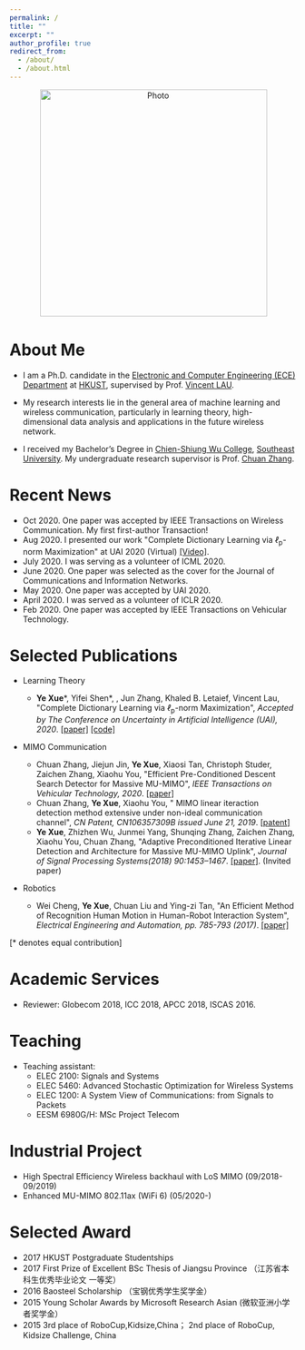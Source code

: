 ```yaml
---
permalink: /
title: ""
excerpt: ""
author_profile: true
redirect_from: 
  - /about/
  - /about.html
---
```


<p align="center">
  <img src="https://github.com/yokoxue/yokoxue.github.io/blob/master/images/mmexport1595089189849.jpeg?raw=true" alt="Photo" style="width: 400px;"/> 
</p>

# About Me
* I am a Ph.D. candidate in the [Electronic and Computer Engineering (ECE) Department](https://www.ece.ust.hk/) at [HKUST](https://www.ust.hk/), supervised by Prof. [Vincent LAU](https://eeknlau.home.ece.ust.hk/HKUST-Office-HomePage/HKUST_Home.html). 

* My research interests lie in the general area of machine learning and wireless communication, particularly in learning theory, high-dimensional data analysis and applications in the future wireless network.

* I received my Bachelor’s Degree in [Chien-Shiung Wu College](https://wjx.seu.edu.cn/wjxen/), [Southeast University](https://www.seu.edu.cn/english/). My undergraduate research supervisor is Prof. [Chuan Zhang](https://scholar.google.com/citations?user=iWOmEqMAAAAJ&hl=en).

# Recent News
* Oct 2020. One paper was accepted by IEEE Transactions on Wireless Communication. My first first-author Transaction!
* Aug 2020. I presented our work "Complete Dictionary Learning via <i>ℓ</i><sub>p</sub>-norm Maximization" at UAI 2020 (Virtual) [[Video]](https://www.youtube.com/watch?v=7ybIy1ztwHg&list=PLTrdDEfEeShmhkbbCtmaPst7f7CFll0kc&index=11).
* July 2020. I was serving as a volunteer of ICML 2020.
* June 2020. One paper was selected as the cover for the Journal of Communications and Information Networks.
* May 2020.   One paper was accepted by UAI 2020. 
* April 2020. I was served as a volunteer of ICLR 2020.
* Feb   2020. One paper was accepted by  IEEE Transactions on Vehicular Technology. 

# Selected Publications
* Learning Theory
  -  <b>Ye Xue</b>\*, Yifei Shen\*, , Jun Zhang, Khaled B. Letaief, Vincent Lau, "Complete Dictionary Learning via <i>ℓ</i><sub>p</sub>-norm Maximization", <i>Accepted by The Conference on Uncertainty in Artificial Intelligence (UAI), 2020</i>. [[paper]](https://arxiv.org/pdf/2002.10043.pdf)  [[code]](https://github.com/yokoxue/LpDL) 
* MIMO Communication
  -  Chuan Zhang, Jiejun Jin, <b>Ye Xue</b>, Xiaosi Tan, Christoph Studer, Zaichen Zhang, Xiaohu You, "Efficient Pre-Conditioned Descent Search Detector for Massive MU-MIMO", <i>IEEE Transactions on Vehicular Technology, 2020</i>. [[paper]](https://ieeexplore.ieee.org/abstract/document/9007506)
  - Chuan Zhang,  <b>Ye Xue</b>,   Xiaohu You, " MIMO linear iteraction detection method extensive under non-ideal communication channel", <i>CN Patent, CN106357309B issued June 21, 2019</i>. [[patent]](https://patents.google.com/patent/CN106357309B/en?oq=CN106357309B)
  - <b>Ye Xue</b>,  Zhizhen Wu, Junmei Yang, Shunqing Zhang, Zaichen Zhang, Xiaohu You,  Chuan Zhang, "Adaptive Preconditioned Iterative Linear Detection and Architecture for Massive MU-MIMO Uplink",  <i>Journal of Signal Processing Systems(2018) 90:1453–1467</i>. [[paper]](https://link.springer.com/article/10.1007/s11265-017-1317-8). (Invited paper)
 
* Robotics
  - Wei Cheng, <b>Ye Xue</b>, Chuan Liu and Ying-zi Tan, "An Efficient Method of Recognition Human Motion in Human-Robot Interaction System",  <i>Electrical Engineering and Automation, pp. 785-793 (2017)</i>. [[paper]](https://www.worldscientific.com/doi/abs/10.1142/9789813220362_0094)

[\* denotes equal contribution]

# Academic Services
* Reviewer: Globecom 2018, ICC 2018, APCC 2018, ISCAS 2016.

# Teaching
* Teaching assistant:
  - ELEC 2100: Signals and Systems
  - ELEC 5460: Advanced Stochastic Optimization for Wireless Systems 
  - ELEC 1200: A System View of Communications: from Signals to Packets
  - EESM 6980G/H: MSc Project Telecom

# Industrial Project
* High Spectral Efficiency Wireless backhaul with LoS MIMO (09/2018-09/2019)
* Enhanced MU-MIMO 802.11ax (WiFi 6) (05/2020-)

# Selected Award
* 2017 HKUST Postgraduate Studentships 
* 2017 First Prize of Excellent BSc Thesis of Jiangsu Province （江苏省本科生优秀毕业论文 一等奖）
* 2016 Baosteel Scholarship （宝钢优秀学生奖学金）
* 2015 Young Scholar Awards by Microsoft Research Asian (微软亚洲小学者奖学金）
* 2015 3rd place of RoboCup,Kidsize,China； 2nd place of RoboCup, Kidsize Challenge, China


